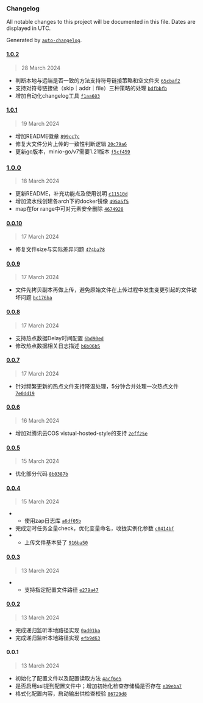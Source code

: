 ### Changelog

All notable changes to this project will be documented in this file. Dates are displayed in UTC.

Generated by [`auto-changelog`](https://github.com/CookPete/auto-changelog).

#### [1.0.2](https://github.com/jorben/rsync-object-storage/compare/1.0.1...1.0.2)

> 28 March 2024

- 判断本地与远端是否一致的方法支持符号链接策略和空文件夹 [`65cbaf2`](https://github.com/jorben/rsync-object-storage/commit/65cbaf2ddb9991f163f4f8a4ddeb0a0bd5177eef)
- 支持对符号链接做（skip｜addr｜file）三种策略的处理 [`bdfbbfb`](https://github.com/jorben/rsync-object-storage/commit/bdfbbfb936088aec338ac659643ffe420b37382d)
- 增加自动化changelog工具 [`f1aa683`](https://github.com/jorben/rsync-object-storage/commit/f1aa6830096d65358888b0c9469bb4b75d2af5b3)

#### [1.0.1](https://github.com/jorben/rsync-object-storage/compare/1.0.0...1.0.1)

> 19 March 2024

- 增加README徽章 [`899cc7c`](https://github.com/jorben/rsync-object-storage/commit/899cc7c737c9e6b03c9a22277b6508f1bceb1902)
- 修复大文件分片上传的一致性判断逻辑 [`20c79a6`](https://github.com/jorben/rsync-object-storage/commit/20c79a6b99bf0bee1db72e71a64a0c5cc2fde883)
- 更新go版本，minio-go/v7需要1.21版本 [`f5cf459`](https://github.com/jorben/rsync-object-storage/commit/f5cf459001f34590061114cf3f278f6efb30e109)

### [1.0.0](https://github.com/jorben/rsync-object-storage/compare/0.0.10...1.0.0)

> 18 March 2024

- 更新README，补充功能点及使用说明 [`c11510d`](https://github.com/jorben/rsync-object-storage/commit/c11510d0002102ea1107ba9ba781ce50a36a367e)
- 增加流水线创建各arch下的docker镜像 [`495a5f5`](https://github.com/jorben/rsync-object-storage/commit/495a5f5b7feb3a96289ec7dc1abfca6b9b704704)
- map在for range中可对元素安全删除 [`4674928`](https://github.com/jorben/rsync-object-storage/commit/46749284d55668f663570506e3918c44d689dbca)

#### [0.0.10](https://github.com/jorben/rsync-object-storage/compare/0.0.9...0.0.10)

> 17 March 2024

- 修复文件size与实际差异问题 [`474ba78`](https://github.com/jorben/rsync-object-storage/commit/474ba78e65c7638217c4ce45ebf4f7ff91e1e9ba)

#### [0.0.9](https://github.com/jorben/rsync-object-storage/compare/0.0.8...0.0.9)

> 17 March 2024

- 文件先拷贝副本再做上传，避免原始文件在上传过程中发生变更引起的文件破坏问题 [`bc176ba`](https://github.com/jorben/rsync-object-storage/commit/bc176baf18980413651ca86de406b406cd9d4633)

#### [0.0.8](https://github.com/jorben/rsync-object-storage/compare/0.0.7...0.0.8)

> 17 March 2024

- 支持热点数据Delay时间配置 [`6bd90ed`](https://github.com/jorben/rsync-object-storage/commit/6bd90edfcc6c5f0a4c51394749bda6a8e586ec79)
- 修改热点数据相关日志描述 [`b6b06b5`](https://github.com/jorben/rsync-object-storage/commit/b6b06b56eb4c6f4336718c1d61a6803813d784ac)

#### [0.0.7](https://github.com/jorben/rsync-object-storage/compare/0.0.6...0.0.7)

> 17 March 2024

- 针对频繁更新的热点文件支持降温处理，5分钟合并处理一次热点文件 [`7e0dd19`](https://github.com/jorben/rsync-object-storage/commit/7e0dd199f10c6d8f46b3e3d95d6dfe7dcc6f96c0)

#### [0.0.6](https://github.com/jorben/rsync-object-storage/compare/0.0.5...0.0.6)

> 16 March 2024

- 增加对腾讯云COS vistual-hosted-style的支持 [`2eff25e`](https://github.com/jorben/rsync-object-storage/commit/2eff25edce41a6f5f1501aa5cf66b40c8463f282)

#### [0.0.5](https://github.com/jorben/rsync-object-storage/compare/0.0.4...0.0.5)

> 15 March 2024

- 优化部分代码 [`8b0387b`](https://github.com/jorben/rsync-object-storage/commit/8b0387b84d586e427e7d2ebcda556db346a05819)

#### [0.0.4](https://github.com/jorben/rsync-object-storage/compare/0.0.3...0.0.4)

> 15 March 2024

- - 使用zap日志库 [`a6df05b`](https://github.com/jorben/rsync-object-storage/commit/a6df05bec969a1c0d5db813569c20e90514bdc9d)
- 完成定时任务全量check，优化变量命名，收拢实例化参数 [`c0414bf`](https://github.com/jorben/rsync-object-storage/commit/c0414bfefca795fca59e31f6379901bc8b6ecaaa)
- - 上传文件基本妥了 [`916ba50`](https://github.com/jorben/rsync-object-storage/commit/916ba50e0293b2a6bfb1be48908204f601e44424)

#### [0.0.3](https://github.com/jorben/rsync-object-storage/compare/0.0.2...0.0.3)

> 13 March 2024

- - 支持指定配置文件路径 [`e279a47`](https://github.com/jorben/rsync-object-storage/commit/e279a4793d9365e912039c1b7833288a6ba537f1)

#### [0.0.2](https://github.com/jorben/rsync-object-storage/compare/0.0.1...0.0.2)

> 13 March 2024

- 完成递归监听本地路径实现 [`0ad01ba`](https://github.com/jorben/rsync-object-storage/commit/0ad01bafee7cffe08b18f0c10098324054524d54)
- 完成递归监听本地路径实现 [`efb9d63`](https://github.com/jorben/rsync-object-storage/commit/efb9d63f8d06f920b99f47809399c1f179e4c4cd)

#### 0.0.1

> 13 March 2024

- 初始化了配置文件以及配置读取方法 [`4acf6e5`](https://github.com/jorben/rsync-object-storage/commit/4acf6e5c3487d426f2be60780cd183105b60cbb1)
- 是否启用ssl提到配置文件中；增加初始化检查存储桶是否存在 [`e39eba7`](https://github.com/jorben/rsync-object-storage/commit/e39eba755ae9506bf0ce5a97077a42d60d348c53)
- 格式化配置内容，启动输出供检查校验 [`86729d8`](https://github.com/jorben/rsync-object-storage/commit/86729d83b5df2639a9a7218332e00352d4a07871)
